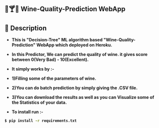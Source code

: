 ## :wine_glass::cocktail::wine_glass: <b>Wine-Quality-Prediction WebApp

## 📝 Description
- This is **"Decision-Tree"** ML algorithm based **"Wine-Quality-Prediction"** WebApp which deployed on **Heroku**.
- In this Predictor, We can predict the quality of wine. it gives score between 0(**Very Bad**) - 10(**Excellent**).
- **It simply works by** :- 
- 1)Filling some of the parameters of wine.
- 2)You can do batch prediction by simply giving the **.CSV** file.
- 3)You can download the results as well as you can Visualize some of the **Statistics** of your data.

- To install run :-
```bash
$ pip install -r requirements.txt
```

